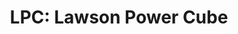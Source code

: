 ---
layout: term
title: 'LPC: Lawson Power Cube'
name: lpc
description: "Power cube améliorer rechargent automatiquement votre réserve d'XM. Sa valeur est de 4 fois votre réserve d'XM."
---